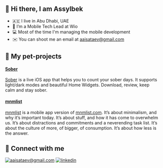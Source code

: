 ## 👋 Hi there, I am Assylbek

- 🇦🇪 I live in Abu Dhabi, UAE
- 🏦 I’m a Mobile Tech Lead at Wio
- 💻 Most of the time I'm managing the mobile development
- ✉️ You can shoot me an email at [aaisataev@gmail.com](mailto:aaisataev@gmail.com)

## 🐶 My pet-projects

#### [Sober](https://apps.apple.com/app/id1257556473)

[Sober](https://apps.apple.com/app/id1257556473) is a live iOS app that helps you to count your sober days. It supports light/dark modes and beautiful Home Widgets. Download, review, keep calm and stay sober.

#### [mnmlist](https://apps.apple.com/app/id1448205773)

[mnmlist](https://apps.apple.com/app/id1448205773) is a mobile app version of [mnmlist.com](https://mnmlist.com/). It’s about minimalism, and why it’s important today. It’s about stuff, and how it has come to overwhelm us. It’s about distractions and commitments and a neverending task list. It’s about the culture of more, of bigger, of consumption. It’s about how less is the answer.

## 🤝 Connect with me

[![aaisataev@gmail.com](https://img.shields.io/badge/aaisataev@gmail.com%20-%23E62B1E.svg?&style=for-the-badge&logo=mail.ru&logoColor=white)](mailto:aaisataev@gmail.com) [![linkedin](https://img.shields.io/badge/linkedin%20-%230077B5.svg?&style=for-the-badge&logo=linkedin&logoColor=white)](https://www.linkedin.com/in/aaisataev/)
